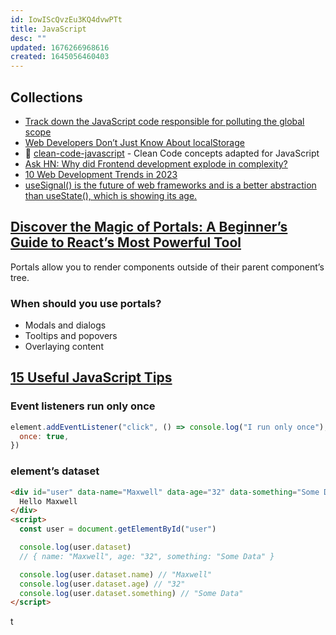 ```yaml
---
id: IowIScQvzEu3KQ4dvwPTt
title: JavaScript
desc: ""
updated: 1676266968616
created: 1645056460403
---
```


## Collections

- [Track down the JavaScript code responsible for polluting the global scope](https://mmazzarolo.com/blog/2022-02-16-track-down-the-javascript-code-responsible-for-polluting-the-global-scope/)
- [Web Developers Don’t Just Know About localStorage](https://medium.com/frontend-canteen/web-developers-dont-just-know-about-localstorage-2f37385bd8ad)
- 🛁 [clean-code-javascript](https://github.com/ryanmcdermott/clean-code-javascript) - Clean Code concepts adapted for JavaScript
- [Ask HN: Why did Frontend development explode in complexity?](https://news.ycombinator.com/item?id=34218003)
- [10 Web Development Trends in 2023](https://www.robinwieruch.de/web-development-trends/)
- [useSignal() is the future of web frameworks and is a better abstraction than useState(), which is showing its age.](https://javascriptweekly.com/link/135369/web)

## [Discover the Magic of Portals: A Beginner’s Guide to React’s Most Powerful Tool](https://blog.bitsrc.io/discover-the-magic-of-portals-a-beginners-guide-to-react-s-most-powerful-tool-f6f1965ea305)

Portals allow you to render components outside of their parent component’s tree.

### When should you use portals?

- Modals and dialogs
- Tooltips and popovers
- Overlaying content

## [15 Useful JavaScript Tips](https://javascript.plainenglish.io/15-useful-javascript-tips-814eeba1f4fd)

### Event listeners run only once

```js
element.addEventListener("click", () => console.log("I run only once"), {
  once: true,
})
```

### element’s dataset

```html
<div id="user" data-name="Maxwell" data-age="32" data-something="Some Data">
  Hello Maxwell
</div>
<script>
  const user = document.getElementById("user")

  console.log(user.dataset)
  // { name: "Maxwell", age: "32", something: "Some Data" }

  console.log(user.dataset.name) // "Maxwell"
  console.log(user.dataset.age) // "32"
  console.log(user.dataset.something) // "Some Data"
</script>
```

t
